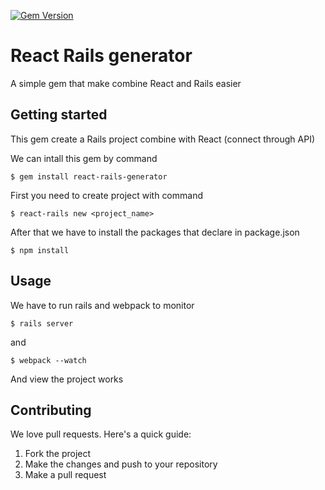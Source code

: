 [![Gem Version](https://badge.fury.io/rb/react-rails-generator.svg)](https://badge.fury.io/rb/react-rails-generator)

# React Rails generator

A simple gem that make combine React and Rails easier

## Getting started
This gem create a Rails project combine with React (connect through API)

We can intall this gem by command
```
$ gem install react-rails-generator
```

First you need to create project with command
```
$ react-rails new <project_name>
```

After that we have to install the packages that declare in package.json
```
$ npm install
```

## Usage
We have to run rails and webpack to monitor
```
$ rails server
```
and
```
$ webpack --watch
```
And view the project works

## Contributing
We love pull requests. Here's a quick guide:
1. Fork the project
2. Make the changes and push to your repository
3. Make a pull request
